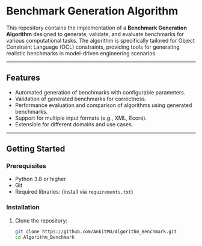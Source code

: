# **Benchmark Generation Algorithm**

This repository contains the implementation of a **Benchmark Generation Algorithm** designed to generate, validate, and evaluate benchmarks for various computational tasks. The algorithm is specifically tailored for Object Constraint Language (OCL) constraints, providing tools for generating realistic benchmarks in model-driven engineering scenarios.

---

## **Features**
- Automated generation of benchmarks with configurable parameters.
- Validation of generated benchmarks for correctness.
- Performance evaluation and comparison of algorithms using generated benchmarks.
- Support for multiple input formats (e.g., XML, Ecore).
- Extensible for different domains and use cases.

---

## **Getting Started**

### **Prerequisites**
- Python 3.8 or higher
- Git
- Required libraries: (install via `requirements.txt`)

### **Installation**
1. Clone the repository:
   ```bash
   git clone https://github.com/AnkitMU/Algorithm_Benchmark.git
   cd Algorithm_Benchmark
